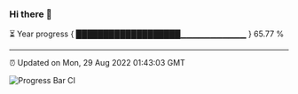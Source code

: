 ### Hi there 👋

⏳ Year progress { ███████████████████▁▁▁▁▁▁▁▁▁▁▁ } 65.77 %

---

⏰ Updated on Mon, 29 Aug 2022 01:43:03 GMT

![Progress Bar CI](https://github.com/liununu/liununu/workflows/Progress%20Bar%20CI/badge.svg)
